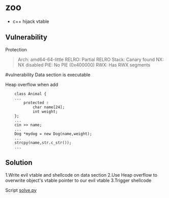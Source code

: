 # zoo
- c++ hijack vtable

## Vulnerability
Protection
>   Arch:     amd64-64-little
    RELRO:    Partial RELRO
    Stack:    Canary found
    NX:       NX disabled
    PIE:      No PIE (0x400000)
    RWX:      Has RWX segments

#vulnerability
Data section is executable

Heap overflow when add
```
	class Animal {
	...
		protected :
			char name[24];
			int weight;
	};
    ...
	cin >> name;
	...
	Dog *mydog = new Dog(name,weight);
    ...
    strcpy(name,str.c_str());
    ...
```

## Solution
1.Write evil vtable and shellcode on data section
2.Use Heap overflow to overwrite object's vtable pointer to our evil vtable
3.Trigger shellcode

Script [solve.py](./solve.py)
